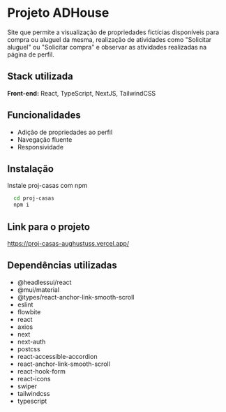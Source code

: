 
# Projeto ADHouse

Site que permite a visualização de propriedades fictícias disponíveis para compra ou aluguel da mesma, realização de atividades como "Solicitar aluguel" ou "Solicitar compra" e observar as atividades realizadas na página de perfil. 




## Stack utilizada

**Front-end:** React, TypeScript, NextJS, TailwindCSS



## Funcionalidades

- Adição de propriedades ao perfil
- Navegação fluente
- Responsividade


## Instalação

Instale proj-casas com npm

```bash
  cd proj-casas
  npm i
```
    
## Link para o projeto 

https://proj-casas-aughustuss.vercel.app/


## Dependências utilizadas

- @headlessui/react
- @mui/material
- @types/react-anchor-link-smooth-scroll
- eslint
- flowbite
- react
- axios
- next
- next-auth
- postcss
- react-accessible-accordion
- react-anchor-link-smooth-scroll
- react-hook-form
- react-icons
- swiper
- tailwindcss
- typescript


